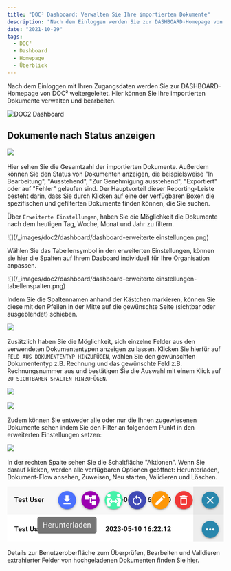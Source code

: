 ```yaml
---
title: "DOC² Dashboard: Verwalten Sie Ihre importierten Dokumente"
description: "Nach dem Einloggen werden Sie zur DASHBOARD-Homepage von DOC² weitergeleitet. Hier können Sie Ihre importierten Dokumente verwalten und bearbeiten. Erfahren Sie hier, wie Sie das Dashboard nutzen können."
date: "2021-10-29"
tags:
  - DOC²
  - Dashboard
  - Homepage
  - Überblick
---
```


Nach dem Einloggen mit Ihren Zugangsdaten werden Sie zur DASHBOARD-Homepage von DOC² weitergeleitet. Hier können Sie Ihre importierten Dokumente verwalten und bearbeiten.

![DOC2 Dashboard](/_images/doc2/dashboard/dashboard.png)


## **Dokumente nach Status anzeigen**

![](/_images/doc2/dashboard/dashboard-analytik.png)

Hier sehen Sie die Gesamtzahl der importierten Dokumente. Außerdem können Sie den Status von Dokumenten anzeigen, die beispielsweise "In Bearbeitung", "Ausstehend", "Zur Genehmigung ausstehend", "Exportiert" oder auf "Fehler" gelaufen sind. Der Hauptvorteil dieser Reporting-Leiste besteht darin, dass Sie durch Klicken auf eine der verfügbaren Boxen die spezifischen und gefilterten Dokumente finden können, die Sie suchen.


Über `Erweiterte Einstellungen`, haben Sie die Möglichkeit die Dokumente nach dem heutigen Tag, Woche, Monat und Jahr zu filtern.

![](/_images/doc2/dashboard/dashboard-erweiterte einstellungen.png)

Wählen Sie das Tabellensymbol in den erweiterten Einstellungen, können sie hier die Spalten auf Ihrem Dasboard individuell für Ihre Organisation anpassen.

![](/_images/doc2/dashboard/dashboard-erweiterte einstellungen-tabellenspalten.png)

Indem Sie die Spaltennamen anhand der Kästchen markieren, können Sie diese mit den Pfeilen in der Mitte auf die gewünschte Seite (sichtbar oder ausgeblendet) schieben.

![](/_images/doc2/dashboard/dashboard-spalten-einstellungen.png)

Zusätzlich haben Sie die Möglichkeit, sich einzelne Felder aus den verwendeten Dokumententypen anzeigen zu lassen. Klicken Sie hierfür auf `FELD AUS DOKUMENTENTYP HINZUFÜGEN`, wählen Sie den gewünschten Dokumententyp z.B. Rechnung und das gewünschte Feld z.B. Rechnungsnummer aus und bestätigen Sie die Auswahl mit einem Klick auf `ZU SICHTBAREN SPALTEN HINZUFÜGEN`.

![](/_images/doc2/dashboard/dashboard-spalten-einstellungen-feld-aus-dokumententyp.png)

![](/_images/doc2/dashboard/dashboard-rechnungsnummer.png)


Zudem können Sie entweder alle oder nur die Ihnen zugewiesenen Dokumente sehen indem Sie den Filter an folgendem Punkt in den erweiterten Einstellungen setzen:

![](/_images/doc2/dashboard/dashboard-zugewiesen-an.png)



In der rechten Spalte sehen Sie die Schaltfläche "Aktionen". Wenn Sie darauf klicken, werden alle verfügbaren Optionen geöffnet: Herunterladen, Dokument-Flow ansehen, Zuweisen, Neu starten, Validieren und Löschen.

![DOC² Aktionsschaltflächen](docs/de/_images/doc2/dashboard/dashboard-aktionen_dokument.gif)

Details zur Benutzeroberfläche zum Überprüfen, Bearbeiten und Validieren extrahierter Felder von hochgeladenen Dokumenten finden Sie [hier](/doc2/document-validation/).